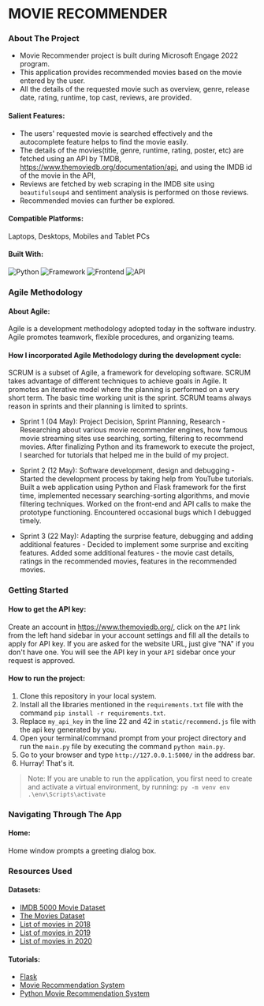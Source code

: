 # MOVIE RECOMMENDER

### About The Project
- Movie Recommender project is built during Microsoft Engage 2022 program.
- This application provides recommended movies based on the movie entered by the user.
- All the details of the requested movie such as overview, genre, release date, rating, runtime, top cast, reviews, are provided.

#### Salient Features:
- The users' requested movie is searched effectively and the autocomplete feature helps to find the movie easily.
- The details of the movies(title, genre, runtime, rating, poster, etc) are fetched using an API by TMDB, https://www.themoviedb.org/documentation/api, and using the IMDB id of the movie in the API,
- Reviews are fetched by web scraping in the IMDB site using `beautifulsoup4` and sentiment analysis is performed on those reviews.
- Recommended movies can further be explored.

#### Compatible Platforms:
Laptops, Desktops, Mobiles and Tablet PCs

#### Built With:
![Python](https://img.shields.io/badge/Python-3.8-blueviolet)
![Framework](https://img.shields.io/badge/Framework-Flask-red)
![Frontend](https://img.shields.io/badge/Frontend-HTML/CSS/JS-green)
![API](https://img.shields.io/badge/API-TMDB-fcba03)

### Agile Methodology
#### About Agile:
Agile is a development methodology adopted today in the software industry. Agile promotes teamwork, flexible procedures, and organizing teams.

####  How I incorporated Agile Methodology during the development cycle: 
SCRUM is a subset of Agile, a framework for developing software. SCRUM takes advantage of different techniques to achieve goals in Agile. It promotes an iterative model where the planning is performed on a very short term. The basic time working unit is the sprint. SCRUM teams always reason in sprints and their planning is limited to sprints.

- Sprint 1 (04 May): Project Decision, Sprint Planning, Research - Researching about various movie recommender engines, how famous movie streaming sites use searching, sorting, filtering to recommend movies. After finalizing Python and its framework to execute the project, I searched for tutorials that helped me in the build of my project.

- Sprint 2 (12 May): Software development, design and debugging - Started the development process by taking help from YouTube tutorials. Built a web application using Python and Flask framework for the first time, implemented necessary searching-sorting algorithms, and movie filtering techniques. Worked on the front-end and API calls to make the prototype functioning. Encountered occasional bugs which I debugged timely.

- Sprint 3 (22 May): Adapting the surprise feature, debugging and adding additional features - Decided to implement some surprise and exciting features. Added some additional features - the movie cast details, ratings in the recommended movies, features in the recommended movies.

### Getting Started

####  How to get the API key:
Create an account in https://www.themoviedb.org/, click on the `API` link from the left hand sidebar in your account settings and fill all the details to apply for API key. If you are asked for the website URL, just give "NA" if you don't have one. You will see the API key in your `API` sidebar once your request is approved.

####  How to run the project:
1. Clone this repository in your local system.
2. Install all the libraries mentioned in the `requirements.txt` file with the command `pip install -r requirements.txt`.
3. Replace `my_api_key` in the line 22 and 42 in `static/recommend.js` file with the api key generated by you.
4. Open your terminal/command prompt from your project directory and run the `main.py` file by executing the command `python main.py`. 
5. Go to your browser and type `http://127.0.0.1:5000/` in the address bar.
6. Hurray! That's it.
> Note: If you are unable to run the application, you first need to create and activate a virtual environment, by running:
`py -m venv env`
`.\env\Scripts\activate`

### Navigating Through The App 

#### Home:
Home window prompts a greeting dialog box.
![]()




### Resources Used
####  Datasets:
- [IMDB 5000 Movie Dataset](https://www.kaggle.com/carolzhangdc/imdb-5000-movie-dataset)
- [The Movies Dataset](https://www.kaggle.com/rounakbanik/the-movies-dataset)
- [List of movies in 2018](https://en.wikipedia.org/wiki/List_of_American_films_of_2018)
- [List of movies in 2019](https://en.wikipedia.org/wiki/List_of_American_films_of_2019)
- [List of movies in 2020](https://en.wikipedia.org/wiki/List_of_American_films_of_2020)

#### Tutorials:
- [Flask](https://youtu.be/4L_xAWDRs7w?list=PLZoTAELRMXVPBaLN3e-uoVRR9hlRFRfUc)
- [Movie Recommendation System](https://youtu.be/A_78fGgQMjM)
- [Python Movie Recommendation System](https://youtu.be/R64Lh1Qwl_0?list=PLZoTAELRMXVN7QGpcuN-Vg35Hgjp3htvi)



